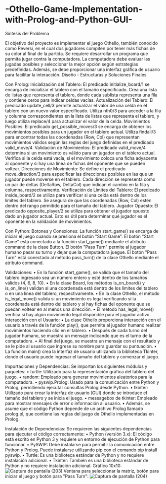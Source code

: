 # -Othello-Game-Implementation-with-Prolog-and-Python-GUI-

Síntesis del Problema

El objetivo del proyecto es implementar el juego Othello, también conocido como Reversi, en el cual dos jugadores compiten por tener más fichas de su color al final de la partida. Se requiere desarrollar un programa que permita jugar contra la computadora. La computadora debe evaluar las jugadas posibles y seleccionar la mejor opción según estrategias predefinidas. Además, se debe proporcionar una interfaz gráfica de usuario para facilitar la interacción.
Diseño - Estructuras y Soluciones Finales

Con Prolog:
Inicialización del Tablero: El predicado initialize_board/1 se encarga de inicializar el tablero con el tamaño especificado. Crea una lista de listas que representa el tablero, donde cada sublista representa una fila y contiene ceros para indicar celdas vacías.
Actualización del Tablero: El predicado update_cell/3 permite actualizar el valor de una celda en el tablero con un nuevo valor especificado. Utiliza nth0/3 para acceder a la fila y columna correspondientes en la lista de listas que representa el tablero, y luego utiliza replace/4 para actualizar el valor de la celda.
Movimientos Posibles: El predicado get_possible_moves/3 se encarga de obtener los movimientos posibles para un jugador en el tablero actual. Utiliza findall/3 para encontrar todas las coordenadas (Row, Col) que representan movimientos válidos según las reglas del juego definidas en el predicado valid_move/4. 
Validación de Movimientos: El predicado valid_move/4 determina si un movimiento es válido para un jugador en el tablero actual. Verifica si la celda está vacía, si el movimiento coloca una ficha adyacente al oponente y si hay una línea de fichas del oponente que se pueden voltear.
Direcciones de Movimiento: Se define el predicado move_direction/3 para especificar las direcciones posibles en las que un jugador puede moverse en el tablero. Cada dirección se representa como un par de deltas (DeltaRow, DeltaCol) que indican el cambio en la fila y columna, respectivamente.
Verificación de Límites del Tablero: El predicado inside_board/2 se utiliza para verificar si una celda está dentro de los límites del tablero. Se asegura de que las coordenadas (Row, Col) estén dentro del rango permitido para el tamaño del tablero.
Jugador Opuesto: El predicado opposite_player/2 se utiliza para obtener el jugador opuesto dado un jugador actual. Esto es útil para determinar qué jugador es el oponente en la validación de movimientos.

Con Python:
Botones y Conexiones: La función start_game() se encarga de iniciar el juego cuando se presiona el botón "Start Game".
El botón "Start Game" está conectado a la función start_game() mediante el atributo command de la clase Button.
El botón "Pass Turn" permite al jugador humano pasar su turno y dejar que la computadora juegue.
El botón "Pass Turn" está conectado al método pass_turn() de la clase Othello mediante el atributo command.

Validaciones:
•	En la función start_game(), se valida que el tamaño del tablero ingresado sea un número entero y esté dentro de los tamaños válidos (4, 6, 8, 10).
•	En la clase Board, los métodos is_on_board() y is_on_line() validan si una coordenada está dentro de los límites del tablero o en una línea del tablero, respectivamente.
•	En la clase Othello, el método is_legal_move() valida si un movimiento es legal verificando si la coordenada está dentro del tablero y si hay fichas del oponente que se puedan voltear en al menos una dirección.
•	El método has_legal_move() verifica si hay algún movimiento legal disponible para el jugador activo.
Interacción con el Usuario:
•	La clase Othello proporciona interacción con el usuario a través de la función play(), que permite al jugador humano realizar movimientos haciendo clic en el tablero.
•	Después de cada turno del jugador humano, se muestra un mensaje indicando que es el turno de la computadora.
•	Al final del juego, se muestra un mensaje con el resultado y se le pide al usuario que ingrese su nombre para guardar su puntuación.
•	La función main() crea la interfaz de usuario utilizando la biblioteca Tkinter, donde el usuario puede ingresar el tamaño del tablero y comenzar el juego.

Importaciones y Dependencias:
Se importan los siguientes módulos y paquetes:
•	turtle: Utilizado para la representación gráfica del tablero del juego.
•	random: Empleado para generar movimientos aleatorios para la computadora.
•	pyswip.Prolog: Usado para la comunicación entre Python y Prolog, permitiendo ejecutar consultas Prolog desde Python.
•	tkinter: Utilizado para crear la interfaz de usuario (GUI) donde se introduce el tamaño del tablero y se inicia el juego.
•	messagebox de tkinter: Empleado para mostrar mensajes de error o información al usuario.
•	Además, se asume que el código Python depende de un archivo Prolog llamado prolog.pl, que contiene las reglas del juego de Othello implementadas en Prolog.

Instalación de Dependencias:
Se requieren las siguientes dependencias para ejecutar el código correctamente:
•	Python (versión 3.x): El código está escrito en Python 3 y requiere un entorno de ejecución de Python para funcionar.
•	PySWIP: Debe instalarse para permitir la comunicación entre Python y Prolog. Puede instalarse utilizando pip con el comando pip install pyswip.
•	Turtle: Es una biblioteca estándar de Python y no requiere instalación adicional.
•	Tkinter: También es una biblioteca estándar de Python y no requiere instalación adicional.
Gráfico 10x10:
![Captura de pantalla (203)](https://github.com/justinalonsomm/-Othello-Game-Implementation-with-Prolog-and-Python-GUI-/assets/127434581/7915295b-f62c-42bf-a66e-65bb8e44ec78)
Ventana para seleccionar la matriz, botón para iniciar el juego y botón para "Pass Turn":
![Captura de pantalla (204)](https://github.com/justinalonsomm/-Othello-Game-Implementation-with-Prolog-and-Python-GUI-/assets/127434581/2a6cb1bf-a151-476e-93d5-e97c8f8b9dcf)

